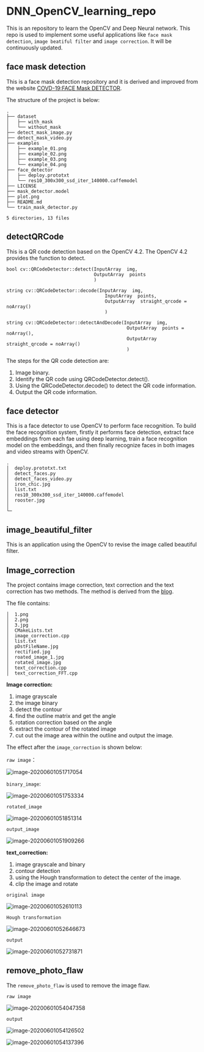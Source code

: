 # DNN_OpenCV_learning_repo

This is an repository to learn the OpenCV and Deep Neural network.  This repo is used to implement some useful applications like `face mask detection`, `image beatiful filter` and `image correction`. It will be continuously updated. 

## face mask detection

This is a face mask detection repository and it is derived and improved from the website [COVD-19:FACE Mask DETECTOR](https://www.pyimagesearch.com/2020/05/04/covid-19-face-mask-detector-with-opencv-keras-tensorflow-and-deep-learning/).


The structure of the project is below:

```
.
├── dataset
│   ├── with_mask
│   └── without_mask
├── detect_mask_image.py
├── detect_mask_video.py
├── examples
│   ├── example_01.png
│   ├── example_02.png
│   ├── example_03.png
│   └── example_04.png
├── face_detector
│   ├── deploy.prototxt
│   └── res10_300x300_ssd_iter_140000.caffemodel
├── LICENSE
├── mask_detector.model
├── plot.png
├── README.md
└── train_mask_detector.py

5 directories, 13 files
```

## detectQRCode
This is a QR code detection based on the OpenCV 4.2. The OpenCV 4.2 provides the function to detect. 

```
bool cv::QRCodeDetector::detect(InputArray  img,
                                OutputArray  points 
                                )

string cv::QRCodeDetector::decode(InputArray  img,
                                    InputArray  points,
                                    OutputArray  straight_qrcode = noArray() 
                                    )

string cv::QRCodeDetector::detectAndDecode(InputArray  img,
                                            OutputArray  points = noArray(),
                                            OutputArray  straight_qrcode = noArray() 
                                            )

```


The steps for the QR code detection are:
1. Image binary. 
2. Identify the QR code using QRCodeDetector.detect().
3. Using the QRCodeDetector.decode() to detect the QR code information.
4. Output the QR code information.

## face detector
This is a face detector to use OpenCV to perform face recognition. To build the face recognition system, firstly it performs face detection, extract face embeddings from each fae using deep learning, train a face recognition model on the embeddings, and then finally recognize faces in both images and video streams with OpenCV. 

```
.
│  deploy.prototxt.txt
│  detect_faces.py
│  detect_faces_video.py
│  iron_chic.jpg
│  list.txt
│  res10_300x300_ssd_iter_140000.caffemodel
│  rooster.jpg
│  
└─
```

## image_beautiful_filter
This is an application using the OpenCV to revise the image called beautiful filter. 



## Image_correction 

The project contains image correction, text correction and the text correction has two methods. The method is derived from the [blog](https://www.cnblogs.com/skyfsm/p/6902524.html). 

The file contains:

```
│  1.png
│  2.png
│  3.jpg
│  CMakeLists.txt
│  image_correction.cpp
│  list.txt
│  pDstFileName.jpg
│  rectified.jpg
│  roated_image_1.jpg
│  rotated_image.jpg
│  text_correction.cpp
│  text_correction_FFT.cpp
```



**Image correction:**

1. image grayscale
2. the image binary
3. detect the contour
4. find the outline matrix and get the angle
5. rotation correction based on the angle
6. extract the contour of the rotated image
7. cut out the image area within the outline and output the image. 

The effect after the `image_correction` is shown below:

`raw image`：

![image-20200601051717054](README.assets/image-20200601051717054.png)

`binary_image`:

![image-20200601051753334](README.assets/image-20200601051753334.png)

`rotated_image`

![image-20200601051851314](README.assets/image-20200601051851314.png)

`output_image`

![image-20200601051909266](README.assets/image-20200601051909266.png)



**text_correction:**

1. image grayscale and binary
2. contour detection 
3. using the Hough transformation to detect the center of the image.
4. clip the image and rotate

`original image`

![image-20200601052610113](README.assets/image-20200601052610113.png)



`Hough transformation`

![image-20200601052646673](README.assets/image-20200601052646673.png)



`output`

![image-20200601052731871](README.assets/image-20200601052731871.png)



## remove_photo_flaw

The `remove_photo_flaw` is used to remove the image flaw. 

`raw image`

![image-20200601054047358](README.assets/image-20200601054047358.png)

`output`

![image-20200601054126502](README.assets/image-20200601054126502.png)

![image-20200601054137396](README.assets/image-20200601054137396.png)
